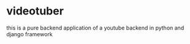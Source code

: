 # videotuber
this is a pure backend application of a youtube backend in python and django framework
